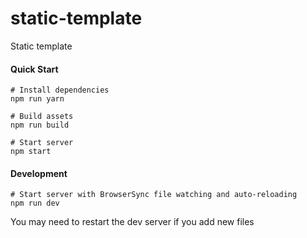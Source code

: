 # static-template

Static template

#### Quick Start

```
# Install dependencies
npm run yarn

# Build assets
npm run build

# Start server
npm start
```

#### Development

```
# Start server with BrowserSync file watching and auto-reloading
npm run dev
```

You may need to restart the dev server if you add new files
